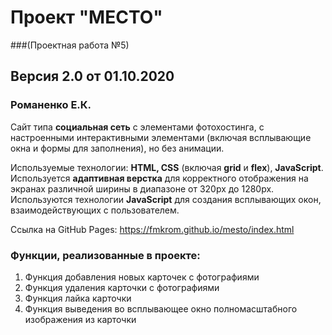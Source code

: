 # Проект "МЕСТО"
###(Проектная работа №5)
## Версия 2.0 от 01.10.2020

### Романенко Е.К.

Сайт типа **социальная сеть** с элементами фотохостинга, с настроенными интерактивными элементами (включая всплывающие окна и формы для заполнения), но без анимации.

Используемые технологии: **HTML, CSS** (включая **grid** и **flex**), **JavaScript**.
Используется **адаптивная верстка** для корректного отображения на экранах различной ширины в диапазоне от 320px до 1280px.
Используются технологии **JavaScript** для создания всплывающих окон, взаимодействующих с пользователем.

Ссылка на GitHub Pages: https://fmkrom.github.io/mesto/index.html

### Функции, реализованные в проекте:

1. Функция добавления новых карточек с фотографиями
2. Функция удаления карточки с фотографиями
3. Функция лайка карточки
4. Функция выведения во всплывающее окно полномасштабного изображения из карточки



